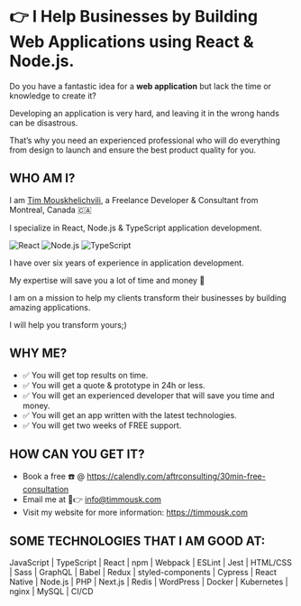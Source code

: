 # 👉 I Help Businesses by Building Web Applications using React & Node.js.

Do you have a fantastic idea for a **web application** but lack the time or knowledge to create it?

Developing an application is very hard, and leaving it in the wrong hands can be disastrous.

That’s why you need an experienced professional who will do everything from design to launch and ensure the best product quality for you.

## WHO AM I?
I am [Tim Mouskhelichvili](https://timmousk.com), a Freelance Developer & Consultant from Montreal, Canada 🇨🇦

I specialize in React, Node.js & TypeScript application development.

![React](https://img.shields.io/badge/-React-/?style=flat-square&logo=react&logoColor=FFF&color=blue)
![Node.js](https://img.shields.io/badge/-Node.js-/?style=flat-square&logo=node.js&logoColor=FFF&color=green)
![TypeScript](https://img.shields.io/badge/-Typescript-/?style=flat-square&logo=javascript&logoColor=FFF&color=2f74c0)

I have over six years of experience in application development.

My expertise will save you a lot of time and money 💸

I am on a mission to help my clients transform their businesses by building amazing applications.

I will help you transform yours;)

## WHY ME?
* ✅ You will get top results on time.
* ✅ You will get a quote & prototype in 24h or less.
* ✅ You will get an experienced developer that will save you time and money.
* ✅ You will get an app written with the latest technologies.
* ✅ You will get two weeks of FREE support.

## HOW CAN YOU GET IT?
* Book a free ☎️ @ https://calendly.com/aftrconsulting/30min-free-consultation
* Email me at 📧👉 info@timmousk.com
* Visit my website for more information: https://timmousk.com

## SOME TECHNOLOGIES THAT I AM GOOD AT:
JavaScript | TypeScript | React | npm | Webpack | ESLint | Jest | HTML/CSS | Sass | GraphQL | Babel | Redux | styled-components | Cypress | React Native | Node.js | PHP | Next.js | Redis | WordPress | Docker | Kubernetes | nginx | MySQL | CI/CD

